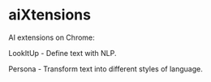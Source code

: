 # aiXtensions
AI extensions on Chrome:

LookItUp - Define text with NLP.

Persona - Transform text into different styles of language.
